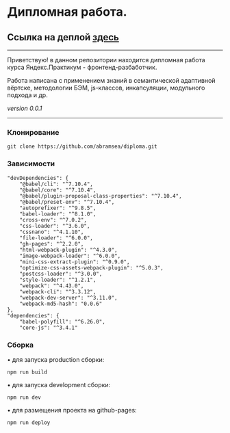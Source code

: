 # Дипломная работа.  
## Ссылка на деплой [здесь](https://abramsea.github.io/diploma/)

---

Приветствую! в данном репозитории находится дипломная работа курса Яндекс.Практикум - фронтенд-разбаботчик.

Работа написана с применением знаний в семантической адаптивной вёртске, методологии БЭМ, js-классов, инкапсуляции, модульного подхода и др.

_version 0.0.1_

---

### Клонирование


    git clone https://github.com/abramsea/diploma.git

### Зависимости

    "devDependencies": {
        "@babel/cli": "^7.10.4",
        "@babel/core": "^7.10.4",
        "@babel/plugin-proposal-class-properties": "^7.10.4",
        "@babel/preset-env": "^7.10.4",
        "autoprefixer": "^9.8.5",
        "babel-loader": "^8.1.0",
        "cross-env": "^7.0.2",
        "css-loader": "^3.6.0",
        "cssnano": "^4.1.10",
        "file-loader": "^6.0.0",
        "gh-pages": "^2.2.0",
        "html-webpack-plugin": "^4.3.0",
        "image-webpack-loader": "^6.0.0",
        "mini-css-extract-plugin": "^0.9.0",
        "optimize-css-assets-webpack-plugin": "^5.0.3",
        "postcss-loader": "^3.0.0",
        "style-loader": "^1.2.1",
        "webpack": "^4.43.0",
        "webpack-cli": "^3.3.12",
        "webpack-dev-server": "^3.11.0",
        "webpack-md5-hash": "0.0.6"
    },
    "dependencies": {
        "babel-polyfill": "^6.26.0",
        "core-js": "^3.4.1"

### Сборка

&bull; для запуска production сборки:

    npm run build 

&bull; для запуска development сборки:

    npm run dev 
    


&bull; для размещения проекта на github-pages:

    npm run deploy 
